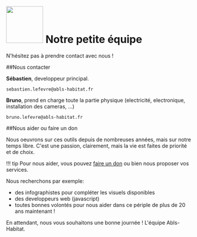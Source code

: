 # <img src="https://static.abls-habitat.fr/img/abls.svg" width=100> Notre petite équipe

N'hésitez pas à prendre contact avec nous !

##Nous contacter

**Sébastien**, developpeur principal.

    sebastien.lefevre@abls-habitat.fr

**Bruno**, prend en charge toute la partie physique (electricité, electronique, installation des cameras, ...)

    bruno.lefevre@abls-habitat.fr

##Nous aider ou faire un don

Nous oeuvrons sur ces outils depuis de nombreuses années, mais sur notre temps libre. C'est une passion, clairement, mais la vie
est faites de priorité et de choix.

!!! tip
    Pour nous aider, vous pouvez [faire un don](https://www.paypal.com/paypalme/ablshabitat) ou bien nous proposer vos services.

Nous recherchons par exemple:

* des infographistes pour compléter les visuels disponibles
* des developpeurs web (javascript)
* toutes bonnes volontés pour nous aider dans ce périple de plus de 20 ans maintenant !

En attendant, nous vous souhaitons une bonne journée !
L'équipe Abls-Habitat.

